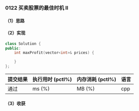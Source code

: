 ### 0122 买卖股票的最佳时机 II

#### （1）思路

#### （2）实现

```cpp
class Solution {
public:
    int maxProfit(vector<int>& prices) {

    }
};
```

| 提交结果 | 执行用时 (pctl%) | 内存消耗 (pctl%) | 语言 |
|:---------|:-----------------|:-----------------|:-----|
| 通过     |  ms (%)   |  MB (%)  | cpp  |

#### （3）收获
